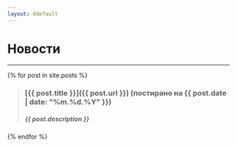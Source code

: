 ```yaml
---
layout: ddefault
---
```


# Новости
* * *

{% for post in site.posts %}
> ### [{{ post.title }}]({{ post.url }}) (постирано на **{{ post.date | date: "%m.%d.%Y" }}**)
> ##### {{ post.description }}
{% endfor %}
